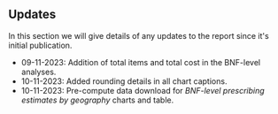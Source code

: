 ## Updates

In this section we will give details of any updates to the report since it's initial publication.

  *	09-11-2023: Addition of total items and total cost in the BNF-level analyses.
  * 10-11-2023: Added rounding details in all chart captions.
  * 10-11-2023: Pre-compute data download for _BNF-level prescribing estimates by geography_ charts and table.
